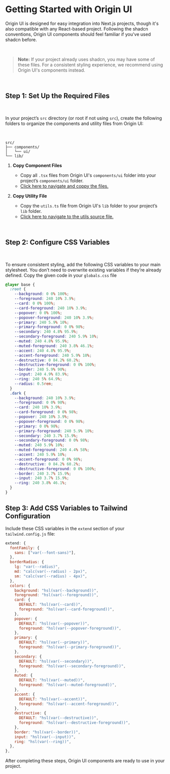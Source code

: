 # Getting Started with Origin UI

Origin UI is designed for easy integration into Next.js projects, though it's also compatible with any React-based project. Following the shadcn conventions, Origin UI components should feel familiar if you've used shadcn before.

<br/>

 > **Note:** If your project already uses shadcn, you may have some of these files. For a consistent styling experience, we recommend using Origin UI's components instead.

<br/>

## Step 1: Set Up the Required Files

<br/>

 In your project’s `src` directory (or root if not using `src`), create the following folders to organize the components and utility files from Origin UI:

 <br/>

   ```plaintext
   src/
   ├── components/
   │   └── ui/
   └── lib/
   ```

1. **Copy Component Files**  
   - Copy all `.tsx` files from Origin UI's `components/ui` folder into your project’s `components/ui` folder.  
   - [Click here to navigate and coppy the files.](https://github.com/origin-space/originui/tree/main/components/ui)

2. **Copy Utility File**  
   - Copy the `utils.ts` file from Origin UI's `lib` folder to your project’s `lib` folder.  
   - [Click here to navigate to the utils source file.](https://github.com/origin-space/originui/blob/main/lib/utils.ts)

<br/>

## Step 2: Configure CSS Variables

<br/>

To ensure consistent styling, add the following CSS variables to your main stylesheet. You don’t need to overwrite existing variables if they’re already defined.
Copy the given code in your `globals.css` file
<br/>

```css
@layer base {
  :root {
    --background: 0 0% 100%;
    --foreground: 240 10% 3.9%;
    --card: 0 0% 100%;
    --card-foreground: 240 10% 3.9%;
    --popover: 0 0% 100%;
    --popover-foreground: 240 10% 3.9%;
    --primary: 240 5.9% 10%;
    --primary-foreground: 0 0% 98%;
    --secondary: 240 4.8% 95.9%;
    --secondary-foreground: 240 5.9% 10%;
    --muted: 240 4.8% 95.9%;
    --muted-foreground: 240 3.8% 46.1%;
    --accent: 240 4.8% 95.9%;
    --accent-foreground: 240 5.9% 10%;
    --destructive: 0 84.2% 60.2%;
    --destructive-foreground: 0 0% 100%;
    --border: 240 5.9% 90%;
    --input: 240 4.9% 83.9%;
    --ring: 240 5% 64.9%;
    --radius: 0.5rem;
  }
  .dark {
    --background: 240 10% 3.9%;
    --foreground: 0 0% 98%;
    --card: 240 10% 3.9%;
    --card-foreground: 0 0% 98%;
    --popover: 240 10% 3.9%;
    --popover-foreground: 0 0% 98%;
    --primary: 0 0% 98%;
    --primary-foreground: 240 5.9% 10%;
    --secondary: 240 3.7% 15.9%;
    --secondary-foreground: 0 0% 98%;
    --muted: 240 5.9% 10%;
    --muted-foreground: 240 4.4% 58%;
    --accent: 240 5.9% 10%;
    --accent-foreground: 0 0% 98%;
    --destructive: 0 84.2% 60.2%;
    --destructive-foreground: 0 0% 100%;
    --border: 240 3.7% 15.9%;
    --input: 240 3.7% 15.9%;
    --ring: 240 3.8% 46.1%;
  }
}
```

## Step 3: Add CSS Variables to Tailwind Configuration

Include these CSS variables in the `extend` section of your `tailwind.config.js` file:

```js
extend: {
  fontFamily: {
    sans: ["var(--font-sans)"],
  },
  borderRadius: {
    lg: "var(--radius)",
    md: "calc(var(--radius) - 2px)",
    sm: "calc(var(--radius) - 4px)",
  },
  colors: {
    background: "hsl(var(--background))",
    foreground: "hsl(var(--foreground))",
    card: {
      DEFAULT: "hsl(var(--card))",
      foreground: "hsl(var(--card-foreground))",
    },
    popover: {
      DEFAULT: "hsl(var(--popover))",
      foreground: "hsl(var(--popover-foreground))",
    },
    primary: {
      DEFAULT: "hsl(var(--primary))",
      foreground: "hsl(var(--primary-foreground))",
    },
    secondary: {
      DEFAULT: "hsl(var(--secondary))",
      foreground: "hsl(var(--secondary-foreground))",
    },
    muted: {
      DEFAULT: "hsl(var(--muted))",
      foreground: "hsl(var(--muted-foreground))",
    },
    accent: {
      DEFAULT: "hsl(var(--accent))",
      foreground: "hsl(var(--accent-foreground))",
    },
    destructive: {
      DEFAULT: "hsl(var(--destructive))",
      foreground: "hsl(var(--destructive-foreground))",
    },
    border: "hsl(var(--border))",
    input: "hsl(var(--input))",
    ring: "hsl(var(--ring))",
  },
},
```

After completing these steps, Origin UI components are ready to use in your project.
   
